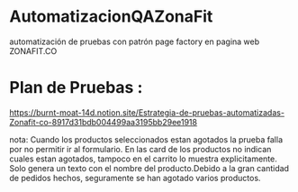 # AutomatizacionQAZonaFit
automatización de pruebas con patrón page factory en pagina web ZONAFIT.CO

# Plan de Pruebas :
https://burnt-moat-14d.notion.site/Estrategia-de-pruebas-automatizadas-Zonafit-co-8917d31bdb004499aa3195bb29ee1918


nota: Cuando los productos seleccionados estan agotados la prueba falla por no permitir ir al formulario. En las card de los productos no indican cuales estan agotados, tampoco en el carrito lo muestra explicitamente. Solo genera un texto con el nombre del producto.Debido a la gran cantidad de pedidos hechos, seguramente se han agotado varios productos.
